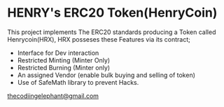 # HENRY's ERC20 Token(HenryCoin)

This project implements The ERC20 standards producing a Token called Henrycoin(HRX),
HRX posseses these Features via its contract;

- Interface for Dev interaction
- Restricted Minting (Minter Only)
- Restricted Burning (Minter only)
- An assigned Vendor (enable bulk buying and selling of token)
- Use of SafeMath library to prevent Hacks.


thecodiingelephant@gmail.com


